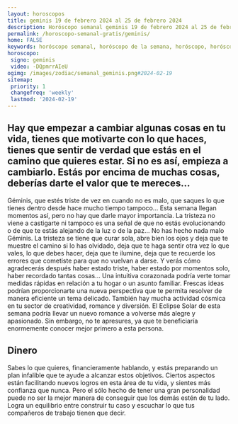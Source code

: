```yaml
---
layout: horoscopos
title: geminis 19 de febrero 2024 al 25 de febrero 2024 
description: Horóscopo semanal geminis 19 de febrero 2024 al 25 de febrero 2024. Hay que empezar a cambiar algunas cosas en tu vida, tienes que motivarte con lo que haces, tienes que sentir de verdad que estás en el camino que quieres estar. Si no es así, empieza a cambiarlo. Estás por encima de muchas cosas, deberías darte el valor que te mereces…
permalink: /horoscopo-semanal-gratis/geminis/
home: FALSE
keywords: horóscopo semanal, horóscopo de la semana, horóscopo, horóscopo gratis,horóscopos, horóscopo esperanza gracia, horoscopos geminis la semana, horóscopos gratis, Tarot, Astrologia, Zodíaco, geminis, horoscopo gratis, semanal
horoscopo:
 signo: geminis
 video: -DQpmrrAIeU
ogimg: /images/zodiac/semanal_geminis.png#2024-02-19
sitemap:
 priority: 1
 changefreq: 'weekly'
 lastmod: '2024-02-19'
---
```




## Hay que empezar a cambiar algunas cosas en tu vida, tienes que motivarte con lo que haces, tienes que sentir de verdad que estás en el camino que quieres estar. Si no es así, empieza a cambiarlo. Estás por encima de muchas cosas, deberías darte el valor que te mereces…

Géminis, que estés triste de vez en cuando no es malo, que saques lo que tienes dentro desde hace mucho tiempo tampoco… Esta semana llegan momentos así, pero no hay que darle mayor importancia. La tristeza no viene a castigarte ni tampoco es una señal de que no estás evolucionando o de que te estás alejando de la luz o de la paz… No has hecho nada malo Géminis. La tristeza se tiene que curar sola, abre bien los ojos y deja que te muestre el camino si lo has olvidado, deja que te haga sentir otra vez lo que vales, lo que debes hacer, deja que te ilumine, deja que te recuerde los errores que cometiste para que no vuelvan a darse. Y verás cómo agradecerás después haber estado triste, haber estado por momentos solo, haber recordado tantas cosas…
Una intuitiva corazonada podría verte tomar medidas rápidas en relación a tu hogar o un asunto familiar. Frescas ideas podrían proporcionarte una nueva perspectiva que te permita resolver de manera eficiente un tema delicado. También hay mucha actividad cósmica en tu sector de creatividad, romance y diversión. El Eclipse Solar de esta semana podría llevar un nuevo romance a volverse más alegre y apasionado. Sin embargo, no te apresures, ya que te beneficiaría enormemente conocer mejor primero a esta persona.

## Dinero

Sabes lo que quieres, financieramente hablando, y estás preparando un plan infalible que te ayude a alcanzar estos objetivos. Ciertos aspectos están facilitando nuevos logros en esta área de tu vida, y sientes más confianza que nunca. Pero el sólo hecho de tener una gran personalidad puede no ser la mejor manera de conseguir que los demás estén de tu lado. Logra un equilibrio entre construir tu caso y escuchar lo que tus compañeros de trabajo tienen que decir.